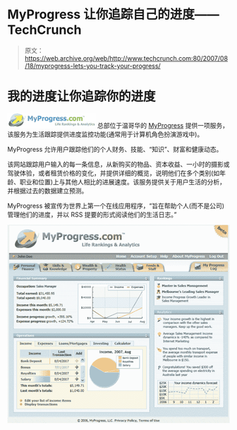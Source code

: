 # MyProgress 让你追踪自己的进度——TechCrunch

> 原文：<https://web.archive.org/web/http://www.techcrunch.com:80/2007/08/18/myprogress-lets-you-track-your-progress/>

# 我的进度让你追踪你的进度

[![myprogress.jpg](img/c12917ee729ac6cd076db269a8206e81.png)](https://web.archive.org/web/20220818044220/http://myprogress.com/) 总部位于温哥华的 [MyProgress](https://web.archive.org/web/20220818044220/http://myprogress.com/) 提供一项服务，该服务为生活跟踪提供进度监控功能(通常用于计算机角色扮演游戏中)。

MyProgress 允许用户跟踪他们的个人财务、技能、“知识”、财富和健康动态。

该网站跟踪用户输入的每一条信息，从新购买的物品、资本收益、一小时的摄影或驾驶体验，或者租赁价格的变化，并提供详细的概览，说明他们在多个类别(如年龄、职业和位置)上与其他人相比的进展速度。该服务提供关于用户生活的分析，并根据过去的数据建立预测。

MyProgress 被宣传为世界上第一个在线应用程序，“旨在帮助个人(而不是公司)管理他们的进度，并以 RSS 提要的形式阅读他们的生活日志。”

![myprogress1.png](img/b13e69ee9507c6b0f44695d0f261f4c6.png)